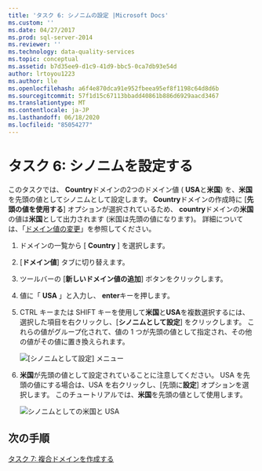 ```yaml
---
title: 'タスク 6: シノニムの設定 |Microsoft Docs'
ms.custom: ''
ms.date: 04/27/2017
ms.prod: sql-server-2014
ms.reviewer: ''
ms.technology: data-quality-services
ms.topic: conceptual
ms.assetid: b7d35ee9-d1c9-41d9-bbc5-0ca7db93e54d
author: lrtoyou1223
ms.author: lle
ms.openlocfilehash: a6f4e870dca91e952fbeea95ef8f1198c64d8d6b
ms.sourcegitcommit: 57f1d15c67113bbadd40861b886d6929aacd3467
ms.translationtype: MT
ms.contentlocale: ja-JP
ms.lasthandoff: 06/18/2020
ms.locfileid: "85054277"
---
```

# <a name="task-6-setting-synonyms"></a>タスク 6: シノニムを設定する
  このタスクでは、 **Country**ドメインの2つのドメイン値 ( **USA**と**米国**) を、**米国**を先頭の値としてシノニムとして設定します。 **Country**ドメインの作成時に [**先頭の値を使用する**] オプションが選択されているため、 **country**ドメインの**米国**の値は**米国**として出力されます (米国は先頭の値になります)。 詳細については、「[ドメイン値の変更](https://msdn.microsoft.com/library/hh510408.aspx)」を参照してください。

1.  ドメインの一覧から [ **Country** ] を選択します。

2.  [**ドメイン値**] タブに切り替えます。

3.  ツールバーの [**新しいドメイン値の追加**] ボタンをクリックします。

4.  値に「 **USA** 」と入力し、 **enter**キーを押します。

5.  CTRL キーまたは SHIFT キーを使用して**米国**と**USA**を複数選択するには、選択した項目を右クリックし、[**シノニムとして設定**] をクリックします。 これらの値がグループ化されて、値の 1 つが先頭の値として指定され、その他の値がその値に置き換えられます。

     ![[シノニムとして設定] メニュー](../../2014/tutorials/media/et-settingsynonyms-01.jpg "[シノニムとして設定] メニュー")

6.  **米国**が先頭の値として設定されていることに注意してください。 USA を先頭の値にする場合は、USA を右クリックし、[先頭に**設定**] オプションを選択します。 このチュートリアルでは、**米国**を先頭の値として使用します。

     ![シノニムとしての米国と USA](../../2014/tutorials/media/et-settingsynonyms-02.jpg "シノニムとしての米国と USA")

## <a name="next-step"></a>次の手順
 [タスク 7: 複合ドメインを作成する](../../2014/tutorials/task-7-creating-a-composite-domain.md)


